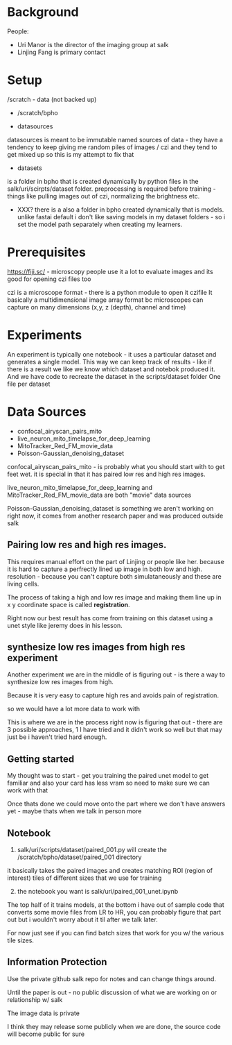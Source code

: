 
# Background

People:

- Uri Manor is the director of the imaging group at salk
- Linjing Fang is primary contact

# Setup

/scratch - data (not backed up)

* /scratch/bpho

- datasources

datasources is meant to be immutable named sources of data - they have a tendency to keep giving me random piles of images / czi and they tend to get mixed up so this is my attempt to fix that

- datasets

is a folder in bpho that is created dynamically by python files in the salk/uri/scirpts/dataset folder.
preprocessing is required before training - things like pulling images out of czi, normalizing the brightness etc.

- XXX?
there is a also a folder in bpho created dynamically that is models.
unlike fastai default i don't like saving models in my dataset folders - so i set the model path separately when creating my learners.

# Prerequisites

https://fiji.sc/ - microscopy people use it a lot to evaluate images and its good for opening czi files too

czi is a microscope format - there is a python module to open it czifile
It basically a multidimensional image array format bc microscopes can capture on many dimensions (x,y, z (depth), channel and time)

# Experiments

An experiment is typically one notebook - it uses a particular dataset and generates a single model. This way we can keep track of results - like if there is a result we like we know which dataset and notebok produced it. And we have code to recreate the dataset in the scripts/dataset folder One file per dataset

# Data Sources

- confocal_airyscan_pairs_mito
- live_neuron_mito_timelapse_for_deep_learning
- MitoTracker_Red_FM_movie_data
- Poisson-Gaussian_denoising_dataset

confocal_airyscan_pairs_mito - is probably what you should start with to get feet wet.
it is special in that it has paired low res and high res images.

live_neuron_mito_timelapse_for_deep_learning and MitoTracker_Red_FM_movie_data are both "movie" data sources

Poisson-Gaussian_denoising_dataset is something we aren't working on right now, it comes from another research paper and was produced outside salk

## Pairing low res and high res images.

This requires manual effort on the part of Linjing or people like her.
because it is hard to capture a perfrectly lined up image in both low and high. resolution - because you can't capture both simulataneously and these are living cells.

The process of taking a high and low res image and making them line up in x y coordinate space is called **registration**.

Right now our best result has come from training on this dataset using a unet style like jeremy does in his lesson.

## synthesize low res images from high res experiment

Another experiment we are in the middle of is figuring out - is there a way to synthesize low res images from high.

Because it is very easy to capture high res and avoids pain of registration.

so we would have a lot more data to work with

This is where we are in the process right now is figuring that out - there are 3 possible approaches, 1 I have tried and it didn't work so well but that may just be i haven't tried hard enough.

## Getting started

My thought was to start - get you training the paired unet model to get familiar and also your card has less vram so need to make sure we can work with that

Once thats done we could move onto the part where we don't have answers yet - maybe thats when we talk in person more

## Notebook

1) salk/uri/scripts/dataset/paired_001.py will create the /scratch/bpho/dataset/paired_001 directory

it basically takes the paired images and creates matching ROI (region of interest) tiles of different sizes that we use for training

2) the notebook you want is salk/uri/paired_001_unet.ipynb

The top half of it trains models, at the bottom i have out of sample code that converts some movie files from LR to HR, you can probably figure that part out but i wouldn't worry about it til after we talk later.

For now just see if you can find batch sizes that work for you w/ the various tile sizes.

## Information Protection

Use the private github salk repo for notes and can change things around.

Until the paper is out - no public discussion of what we are working on or relationship w/ salk

The image data is private

I think they may release some publicly when we are done, the source code will become public for sure
